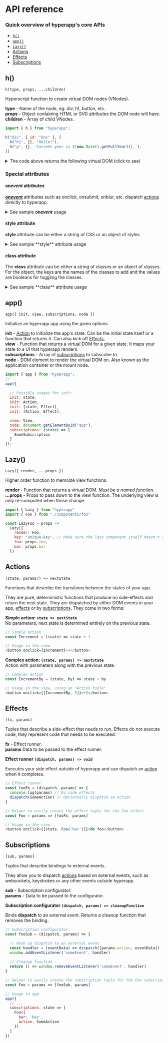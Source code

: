 # API reference
### Quick overview of hyperapp's core APIs

- [`h()`](#h)
- [`app()`](#app)
- [`Lazy()`](#lazy)
- [Actions](#actions)
- [Effects](#effects)
- [Subscriptions](#subscriptions)

## h()

`h(type, props, ...children)`

Hyperscript function to create virtual DOM nodes (VNodes).  

**type** - Name of the node, eg: div, h1, button, etc.   
**props** - Object containing HTML or SVG attributes the DOM node will have.  
**children** - Array of child VNodes.  

```javascript
import { h } from "hyperapp";

h("div", { id: "box" }, [
  h("h1", {}, "Hello!"),
  h("p", {}, `Current year is ${new Date().getFullYear()}.`),
])
```


<details><summary>The code above returns the following virtual DOM (click to see)</summary>

```javascript
// A VNode is a simplified representation of a DOM element. A tree of VNodes is a virtual DOM.
// This is what the virtual DOM for the code above looks like, abridged for clarity.
{
  name: "div",
  props: {
    id: "box"
  },
  children: [
    {
      name: "h1",
      props: {},
      children: ["Hello!"]
    },
    {
      name: "p",
      props: {},
      children: ["Current year is 2020."]
    },
  ]
}
```
which hyperapp renders to:
```html
<div id="box">
  <h1>Hello!</h1>
  <p>Current year is 2020.</p>
</div>
```
</details>

### Special attributes

#### on<i>event</i> attributes

**<a href="https://developer.mozilla.org/en-US/docs/Web/Guide/Events/Event_handlers" target="_blank">on<i>event</i></a>** attributes such as onclick, onsubmit, onblur, etc. dispatch [actions](#actions) directly to hyperapp.

<details><summary>See sample <strong>on<i>event</i></strong> usage</summary>

```javascript
<button onclick={Action}>
  Click me to dispatch an action!
</button>
```
</details>

#### style attribute

**style** attribute can be either a string of CSS or an object of styles

<details><summary>See sample **style** attribute usage</summary>

```javascript
<div
  style={{
    padding: "1rem",
    border: "1px solid currentColor",
    borderRadius: "0.5rem",
    color: "#333"
  }}
>
  Hello!
</div>
```
</details>

#### class attribute

The **class** attribute can be either a string of classes or an object of classes. For the object, the keys are the names of the classes to add and the values are booleans for toggling the classes.

<details><summary>See sample **class** attribute usage</summary>

```javascript
const VariableUserBox = ({ user, useBorders, variant }) => (
  <div
    class={{
      box: true,
      disabled: user.role !== 'admin',
      ["has-borders"]: useBorders,
      [variant]: !!variant
    }}
  >
    {user.name}
  </div>
)
```
</details>





## app()

`app({ init, view, subscriptions, node })`

Initialize an hyperapp app using the given options.

**init** - [Action](#actions) to initialize the app's state. Can be the initial state itself or a function that returns it. Can also kick off [Effects.](#effects)   
**view** - Function that returns a virtual DOM for a given state. It maps your state to a UI that hyperapp renders.   
**subscriptions** - Array of [subscriptions](#subscriptions) to subscribe to.   
**node** - DOM element to render the virtual DOM on. Also known as the application container or the mount node.   

```javascript
import { app } from "hyperapp";
// ...
app({
  
  // Possible usages for init:
  init: state,
  init: Action,
  init: [state, Effect],
  init: [Action, Effect],

  view: View,
  node: document.getElementById("app"),
  subscriptions: (state) => [
    SomeSubscription
  ]
});
```



## Lazy()

`Lazy({ render, ...props })`

Higher order function to memoize view functions.

**render** - Function that returns a virtual DOM. *Must be a named function.*   
**...props** - Props to pass down to the view function. The underlying view is only re-computed when those change.   

```javascript
import { Lazy } from "hyperapp"
import { Foo } from "./components/foo"

const LazyFoo = props =>
  Lazy({
    render: Foo,
    key: "unique-key", // Make sure the lazy component itself doesn't re-render
    foo: props.foo,
    bar: props.bar
  })
```


## Actions

`(state, params?) => nextState`

Functions that describe the transitions between the states of your app.

They are pure, deterministic functions that produce no side-effects and return the next state. They are dispatched by either DOM events in your app, [effects](#effects) or by [subscriptions](#subscriptions). They come in two forms:   

**Simple action: `state => nextState`**   
No parameters, next state is determined entirely on the previous state.

```javascript
// Simple action
const Increment = (state) => state + 1

// Usage in the view
<button onclick={Increment}>+</button>
```

**Complex action: `(state, params) => nextState`**   
Action with parameters along with the previous state.
```javascript
// Complex action
const IncrementBy = (state, by) => state + by

// Usage in the view, using an "Action tuple"
<button onclick={[IncrementBy, 5]}>+5</button>
```



## Effects

`[fx, params]`

Tuples that describe a side-effect that needs to run. Effects do not execute code, they represent code that needs to be executed.

**fx** - Effect runner.   
**params** Data to be passed to the effect runner.

**Effect runner `(dispatch, params) => void`**

Executes your side effect outside of hyperapp and can dispatch an [action](#actions) when it completes.

```javascript
// Effect runner
const fooFx = (dispatch, params) => {
  console.log(params) // Do side effects
  dispatch(SomeAction) // Optionnally dispatch an action
}

// Helper to easily create the effect tuple for the Foo effect
const Foo = params => [fooFx, params]

// Usage in the view
<button onclick={[state, Foo('bar')]}>do foo</button>
```




## Subscriptions

`[sub, params]`

Tuples that describe bindings to external events.

They allow you to dispatch [actions](#actions) based on external events, such as websockets, keystrokes or any other events outside hyperapp.

**sub** - Subscription configurator.   
**params** - Data to be passed to the configurator.

**Subscription configurator `(dispatch, params) => cleanupFunction`**

Binds **dispatch** to an external event. Returns a cleanup function that removes the binding.

```javascript
// Subscription configurator
const fooSub = (dispatch, params) => {

  // Hook up dispatch to an external event
  const handler = (eventData) => dispatch([params.action, eventData])
  window.addEventListener('someEvent', handler)
  
  // Cleanup function
  return () => window.removeEventListener('someEvent', handler)
}

// Helper to easily create the subscription tuple for the Foo subscription
const Foo = params => [fooSub, params]

// Usage in app
app({
  // ...
  subscriptions: state => [
    Foo({
      bar: 'baz',
      action: SomeAction
    })
  ]
})
```
